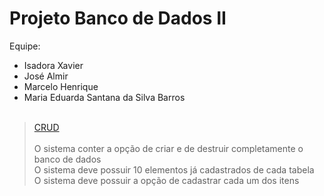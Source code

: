 # Projeto Banco de Dados II

Equipe:
- Isadora Xavier
- José Almir
- Marcelo Henrique
- Maria Eduarda Santana da Silva Barros<br/><br/>

> [CRUD](/CRUD)<br/><br/>
  O sistema conter a opção de criar e de destruir completamente o banco de dados<br/>
  O sistema deve possuir 10 elementos já cadastrados de cada tabela<br/>
  O sistema deve possuir a opção de cadastrar cada um dos itens<br/>
